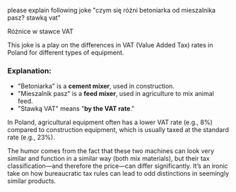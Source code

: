 please explain following joke "czym się różni betoniarka od mieszalnika pasz? stawką vat"

Różnice w stawce VAT

This joke is a play on the differences in VAT (Value Added Tax) rates in Poland for different types of equipment.  

### **Explanation:**
- "Betoniarka" is a **cement mixer**, used in construction.
- "Mieszalnik pasz" is a **feed mixer**, used in agriculture to mix animal feed.
- "Stawką VAT" means "**by the VAT rate**."

In Poland, agricultural equipment often has a lower VAT rate (e.g., 8%) compared to construction equipment, which is usually taxed at the standard rate (e.g., 23%). 

The humor comes from the fact that these two machines can look very similar and function in a similar way (both mix materials), but their tax classification—and therefore the price—can differ significantly. It’s an ironic take on how bureaucratic tax rules can lead to odd distinctions in seemingly similar products.
